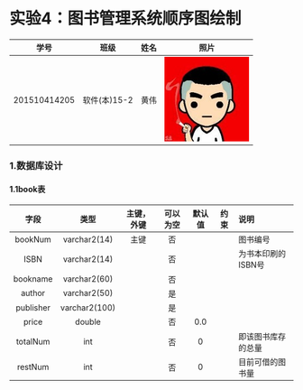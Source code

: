 # 实验4：图书管理系统顺序图绘制
|学号|班级|姓名|照片|
|:-------:|:-------------: | :----------:|:---:|
|201510414205|软件(本)15-2|黄伟|![flow1](../myself.jpg)|

### 1.数据库设计
#### 1.1book表
|字段|类型|主键，外键|可以为空|默认值|约束|说明|
|:-------:|:-------------:|:------:|:----:|:---:|:----:|:-----|
|bookNum|varchar2(14)|主键|否| | | 图书编号|
|ISBN|varchar2(14)||否| | | 为书本印刷的ISBN号|
|bookname|varchar2(60)| |否||||
|author|varchar2(50)| |是||||
|publisher|varchar2(100)| |是||||
|price|double| |否|0.0|||
|totalNum|int| |否|0| |即该图书库存的总量|
|restNum|int| |否|0| |目前可借的图书量|
